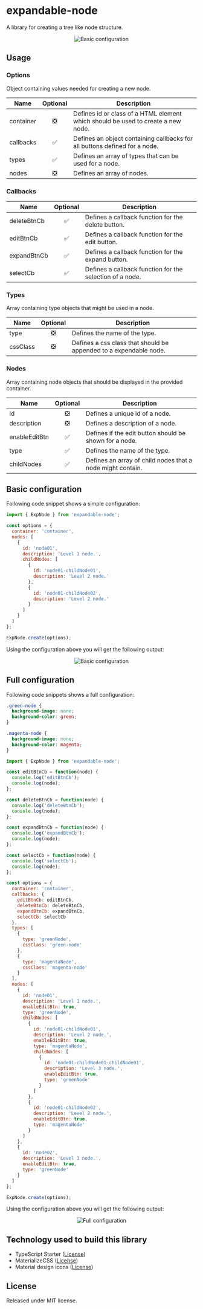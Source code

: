# expandable-node

A library for creating a tree like node structure.

<p align="center">
  <img src="docs/basic-configuration.PNG" alt="Basic configuration" />
</p>

## Usage

### Options

Object containing values needed for creating a new node.

| Name      | Optional | Description                                                                      |
| --------- | :------: | -------------------------------------------------------------------------------- |
| container | &#10062; | Defines id or class of a HTML element which should be used to create a new node. |
| callbacks | &#9989;  | Defines an object containing callbacks for all buttons defined for a node.       |
| types     | &#9989;  | Defines an array of types that can be used for a node.                           |
| nodes     | &#10062; | Defines an array of nodes.                                                       |

### Callbacks

| Name        | Optional | Description                                              |
| ----------- | :------: | -------------------------------------------------------- |
| deleteBtnCb | &#9989;  | Defines a callback function for the delete button.       |
| editBtnCb   | &#9989;  | Defines a callback function for the edit button.         |
| expandBtnCb | &#9989;  | Defines a callback function for the expand button.       |
| selectCb    | &#9989;  | Defines a callback function for the selection of a node. |

### Types

Array containing type objects that might be used in a node.

| Name     | Optional | Description                                                       |
| -------- | :------: | ----------------------------------------------------------------- |
| type     | &#10062; | Defines the name of the type.                                     |
| cssClass | &#10062; | Defines a css class that should be appended to a expendable node. |

### Nodes

Array containing node objects that should be displayed in the provided container.

| Name          | Optional | Description                                                |
| ------------- | :------: | ---------------------------------------------------------- |
| id            | &#10062; | Defines a unique id of a node.                             |
| description   | &#10062; | Defines a description of a node.                           |
| enableEditBtn | &#9989;  | Defines if the edit button should be shown for a node.     |
| type          | &#9989;  | Defines the name of the type.                              |
| childNodes    | &#9989;  | Defines an array of child nodes that a node might contain. |

## Basic configuration

Following code snippet shows a simple configuration:

```javascript
import { ExpNode } from 'expandable-node';

const options = {
  container: 'container',
  nodes: [
    {
      id: 'node01',
      description: 'Level 1 node.',
      childNodes: [
        {
          id: 'node01-childNode01',
          description: 'Level 2 node.'
        },
        {
          id: 'node01-childNode02',
          description: 'Level 2 node.'
        }
      ]
    }
  ]
};

ExpNode.create(options);
```

Using the configuration above you will get the following output:

<p align="center">
  <img src="docs/basic-configuration.PNG" alt="Basic configuration" />
</p>

## Full configuration

Following code snippets shows a full configuration:

```scss
.green-node {
  background-image: none;
  background-color: green;
}

.magenta-node {
  background-image: none;
  background-color: magenta;
}
```

```javascript
import { ExpNode } from 'expandable-node';

const editBtnCb = function(node) {
  console.log('editBtnCb');
  console.log(node);
};

const deleteBtnCb = function(node) {
  console.log('deleteBtnCb');
  console.log(node);
};

const expandBtnCb = function(node) {
  console.log('expandBtnCb');
  console.log(node);
};

const selectCb = function(node) {
  console.log('selectCb');
  console.log(node);
};

const options = {
  container: 'container',
  callbacks: {
    editBtnCb: editBtnCb,
    deleteBtnCb: deleteBtnCb,
    expandBtnCb: expandBtnCb,
    selectCb: selectCb
  },
  types: [
    {
      type: 'greenNode',
      cssClass: 'green-node'
    },
    {
      type: 'magentaNode',
      cssClass: 'magenta-node'
    }
  ],
  nodes: [
    {
      id: 'node01',
      description: 'Level 1 node.',
      enableEditBtn: true,
      type: 'greenNode',
      childNodes: [
        {
          id: 'node01-childNode01',
          description: 'Level 2 node.',
          enableEditBtn: true,
          type: 'magentaNode',
          childNodes: [
            {
              id: 'node01-childNode01-childNode01',
              description: 'Level 3 node.',
              enableEditBtn: true,
              type: 'greenNode'
            }
          ]
        },
        {
          id: 'node01-childNode02',
          description: 'Level 2 node.',
          enableEditBtn: true,
          type: 'magentaNode'
        }
      ]
    },
    {
      id: 'node02',
      description: 'Level 1 node.',
      enableEditBtn: true,
      type: 'greenNode'
    }
  ]
};

ExpNode.create(options);
```

Using the configuration above you will get the following output:

<p align="center">
  <img src="docs/full-configuration.PNG" alt="Full configuration" />
</p>

## Technology used to build this library

- TypeScript Starter ([License](https://github.com/bitjson/typescript-starter/blob/master/LICENSE))
- MaterializeCSS ([License](https://github.com/Dogfalo/materialize/blob/v1-dev/LICENSE))
- Material design icons ([License](https://github.com/google/material-design-icons/blob/master/LICENSE))

## License

Released under MIT license.
